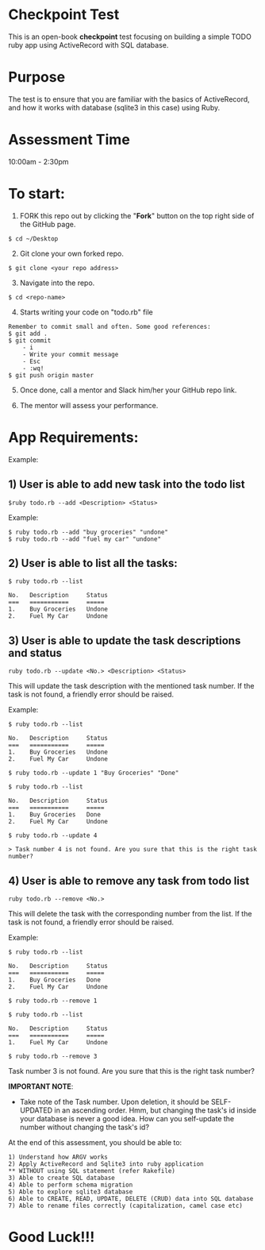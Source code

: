# Checkpoint Test

This is an open-book **checkpoint** test focusing on building a
simple TODO ruby app using ActiveRecord with SQL database.

# Purpose
The test is to ensure that you are familiar with the basics of ActiveRecord,
and how it works with database (sqlite3 in this case) using Ruby.

# Assessment Time
10:00am - 2:30pm

# To start:
1) FORK this repo out by clicking the "**Fork**" button on the top right side of the GitHub page.

```
$ cd ~/Desktop
```

2) Git clone your own forked repo.

```
$ git clone <your repo address>
```

3) Navigate into the repo.
```
$ cd <repo-name>
```

4) Starts writing your code on "todo.rb" file

```
Remember to commit small and often. Some good references:
$ git add .
$ git commit
    - i
    - Write your commit message
    - Esc
    - :wq!
$ git push origin master
```

5) Once done, call a mentor and Slack him/her your GitHub repo link.

6) The mentor will assess your performance.

# App Requirements:

Example:

## 1) User is able to add new task into the todo list

```
$ruby todo.rb --add <Description> <Status> 
```

Example:

```
$ ruby todo.rb --add "buy groceries" "undone"
$ ruby todo.rb --add "fuel my car" "undone"
```

## 2) User is able to list all the tasks:
```
$ ruby todo.rb --list
```
```
No.   Description     Status
===   ===========     =====
1.    Buy Groceries   Undone
2.    Fuel My Car     Undone
```


## 3) User is able to update the task descriptions and status

```
ruby todo.rb --update <No.> <Description> <Status>
```

This will update the task description with the mentioned task number.
If the task is not found, a friendly error should be raised.

Example:

```
$ ruby todo.rb --list
```
```
No.   Description     Status
===   ===========     =====
1.    Buy Groceries   Undone
2.    Fuel My Car     Undone
```

```
$ ruby todo.rb --update 1 "Buy Groceries" "Done"
```
```
$ ruby todo.rb --list
```
```
No.   Description     Status
===   ===========     =====
1.    Buy Groceries   Done
2.    Fuel My Car     Undone
```

```
$ ruby todo.rb --update 4
```

```
> Task number 4 is not found. Are you sure that this is the right task number?
```


## 4) User is able to remove any task from todo list

```
ruby todo.rb --remove <No.>
```

This will delete the task with the corresponding number from the list.
If the task is not found, a friendly error should be raised.

Example:

```
$ ruby todo.rb --list
```

```
No.   Description     Status
===   ===========     =====
1.    Buy Groceries   Done
2.    Fuel My Car     Undone
```

```
$ ruby todo.rb --remove 1
```

```
$ ruby todo.rb --list
```

```
No.   Description     Status
===   ===========     =====
1.    Fuel My Car     Undone
```

```
$ ruby todo.rb --remove 3
```

Task number 3 is not found. Are you sure that this is the right task number?



**IMPORTANT NOTE**:

- Take note of the Task number. Upon deletion, it should be SELF-UPDATED in an ascending order.
  Hmm, but changing the task's id inside your database is never a good idea.
  How can you self-update the number without changing the task's id?


At the end of this assessment, you should be able to:
```
1) Understand how ARGV works
2) Apply ActiveRecord and Sqlite3 into ruby application
** WITHOUT using SQL statement (refer Rakefile)
3) Able to create SQL database
4) Able to perform schema migration
5) Able to explore sqlite3 database
6) Able to CREATE, READ, UPDATE, DELETE (CRUD) data into SQL database
7) Able to rename files correctly (capitalization, camel case etc)
```

# Good Luck!!!
